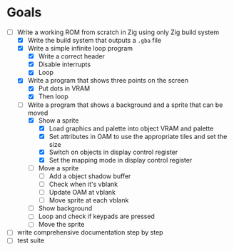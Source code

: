 # Goals

- [ ] Write a working ROM from scratch in Zig using only Zig build system
  - [x] Write the build system that outputs a `.gba` file
  - [x] Write a simple infinite loop program
    - [x] Write a correct header
    - [x] Disable interrupts
    - [x] Loop
  - [x] Write a program that shows three points on the screen
    - [x] Put dots in VRAM
    - [x] Then loop
  - [ ] Write a program that shows a background and a sprite that can be moved
    - [x] Show a sprite
      - [x] Load graphics and palette into object VRAM and palette
      - [x] Set attributes in OAM to use the appropriate tiles and set the size
      - [x] Switch on objects in display control register
      - [x] Set the mapping mode in display control register
    - [ ] Move a sprite
      - [ ] Add a object shadow buffer
      - [ ] Check when it's vblank
      - [ ] Update OAM at vblank
      - [ ] Move sprite at each vblank
    - [ ] Show background
    - [ ] Loop and check if keypads are pressed
    - [ ] Move the sprite
- [ ] write comprehensive documentation step by step
- [ ] test suite
